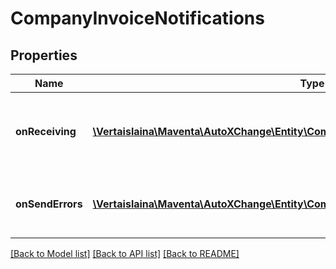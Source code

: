 # CompanyInvoiceNotifications

## Properties
Name | Type | Description | Notes
------------ | ------------- | ------------- | -------------
**onReceiving** | [**\Vertaislaina\Maventa\AutoXChange\Entity\CompanySendInvoiceEmailOnReceivingData**](CompanySendInvoiceEmailOnReceivingData.md) | Company receives notifications for incoming invoices | [optional] 
**onSendErrors** | [**\Vertaislaina\Maventa\AutoXChange\Entity\CompanySendInvoiceEmailOnSendErrorsData**](CompanySendInvoiceEmailOnSendErrorsData.md) | Email addresses for sending related errors | [optional] 

[[Back to Model list]](../README.md#documentation-for-models) [[Back to API list]](../README.md#documentation-for-api-endpoints) [[Back to README]](../README.md)


